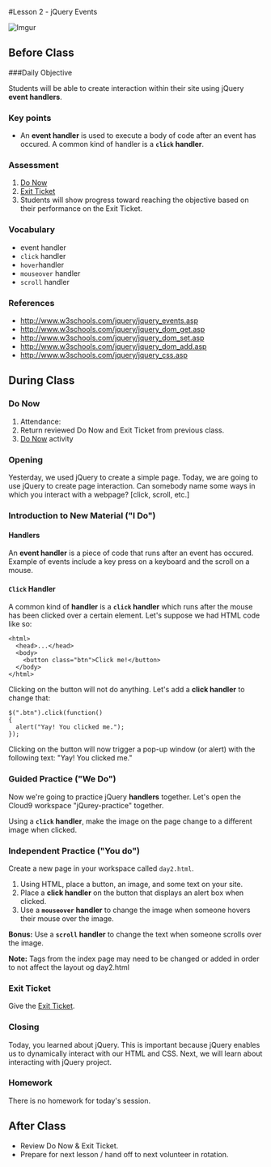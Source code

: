 #Lesson 2 - jQuery Events

![Imgur](http://i.imgur.com/26CB2kvm.png)

## Before Class

###Daily Objective

Students will be able to create interaction within their site using jQuery **event handlers**.

### Key points

* An **event handler** is used to execute a body of code after an event has occured. A common kind of handler is a **`click` handler**. 

### Assessment

1. [Do Now](assessments/do_now.md)
2. [Exit Ticket](assessments/exit_ticket.md)
3. Students will show progress toward reaching the objective based on their performance on the Exit Ticket.

### Vocabulary

* event handler
* `click` handler
* `hover`handler
* `mouseover` handler
* `scroll` handler

### References

* http://www.w3schools.com/jquery/jquery_events.asp
* http://www.w3schools.com/jquery/jquery_dom_get.asp
* http://www.w3schools.com/jquery/jquery_dom_set.asp
* http://www.w3schools.com/jquery/jquery_dom_add.asp
* http://www.w3schools.com/jquery/jquery_css.asp

## During Class

### Do Now

1. Attendance: 
2. Return reviewed Do Now and Exit Ticket from previous class.
3. [Do Now](assessments/do_now.md) activity

### Opening

Yesterday, we used jQuery to create a simple page. Today, we are going to use jQuery to create page interaction. Can somebody name some ways in which you interact with a webpage? [click, scroll, etc.]


### Introduction to New Material ("I Do")
#### Handlers

An **event handler** is a piece of code that runs after an event has occured. Example of events include a key press on a keyboard and the scroll on a mouse. 

#### `Click` Handler

A common kind of **handler** is a **`click` handler** which runs after the mouse has been clicked over a certain element. Let's suppose we had HTML code like so:

```
<html>
  <head>...</head>
  <body>
    <button class="btn">Click me!</button>
  </body>
</html>
```
Clicking on the button will not do anything. Let's add a **click handler** to change that:

```
$(".btn").click(function()
{
  alert("Yay! You clicked me.");
});
```

Clicking on the button will now trigger a pop-up window (or alert) with the following text: "Yay! You clicked me."

### Guided Practice ("We Do")

Now we're going to practice jQuery **handlers** together. Let's open the Cloud9 workspace "jQurey-practice" together.

Using a **`click` handler**, make the image on the page change to a different image when clicked.


### Independent Practice ("You do")

Create a new page in your workspace called `day2.html`.

1. Using HTML, place a button, an image, and some text on your site.
2. Place a **click handler** on the button that displays an alert box when clicked. 
3. Use a **`mouseover` handler** to change the image when someone hovers their mouse over the image.  

**Bonus:** Use a **`scroll` handler** to change the text when someone scrolls over the image.

**Note:** Tags from the index page may need to be changed or added in order to not affect the layout og day2.html
	

### Exit Ticket

Give the [Exit Ticket](assessments/exit_ticket.md).

### Closing

Today, you learned about jQuery. This is important because jQuery enables us to dynamically interact with our HTML and CSS. Next, we will learn about interacting with jQuery project.

### Homework

There is no homework for today's session.

## After Class

* Review Do Now & Exit Ticket.
* Prepare for next lesson / hand off to next volunteer in rotation.
